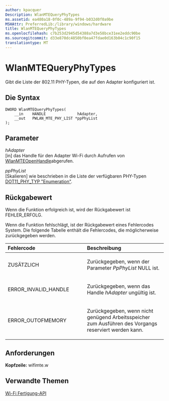 ```yaml
---
author: kpacquer
Description: WlanMTEQueryPhyTypes
ms.assetid: ea480a18-0f0c-489a-9f94-b032d0f0a9be
MSHAttr: PreferredLib:/library/windows/hardware
title: WlanMTEQueryPhyTypes
ms.openlocfilehash: c7b253d2945d54388a7d3e58bce31ee2eddc90be
ms.sourcegitcommit: d33e870dc4850bf0ea47fdae0d163b04c1c90f15
translationtype: MT
---
```

# <a name="wlanmtequeryphytypes"></a>WlanMTEQueryPhyTypes


Gibt die Liste der 802.11 PHY-Typen, die auf den Adapter konfiguriert ist.

## <a name="span-idsyntaxspanspan-idsyntaxspanspan-idsyntaxspansyntax"></a><span id="Syntax"></span><span id="syntax"></span><span id="SYNTAX"></span>Die Syntax


``` syntax
DWORD WlanMTEQueryPhyTypes(
    __in    HANDLE              hAdapter,
    __out   PWLAN_MTE_PHY_LIST *ppPhyList
);
```

## <a name="span-idparametersspanspan-idparametersspanspan-idparametersspanparameters"></a><span id="Parameters"></span><span id="parameters"></span><span id="PARAMETERS"></span>Parameter


<span id="hAdapter"></span><span id="hadapter"></span><span id="HADAPTER"></span>*hAdapter*  
\[in\] das Handle für den Adapter Wi-Fi durch Aufrufen von [WlanMTEOpenHandle](wlanmteopenhandle.md)abgerufen.

<span id="ppPhyList"></span><span id="ppphylist"></span><span id="PPPHYLIST"></span>*ppPhyList*  
\[Skalieren\] wie beschrieben in die Liste der verfügbaren PHY-Typen [DOT11\_PHY\_TYP "Enumeration"](http://msdn.microsoft.com/library/ff548741.aspx).

## <a name="span-idreturnvaluespanspan-idreturnvaluespanspan-idreturnvaluespanreturn-value"></a><span id="Return_Value"></span><span id="return_value"></span><span id="RETURN_VALUE"></span>Rückgabewert


Wenn die Funktion erfolgreich ist, wird der Rückgabewert ist FEHLER\_ERFOLG.

Wenn die Funktion fehlschlägt, ist der Rückgabewert eines Fehlercodes System. Die folgende Tabelle enthält die Fehlercodes, die möglicherweise zurückgegeben werden.

<table>
<colgroup>
<col width="50%" />
<col width="50%" />
</colgroup>
<thead>
<tr class="header">
<th align="left">Fehlercode</th>
<th align="left">Beschreibung</th>
</tr>
</thead>
<tbody>
<tr class="odd">
<td align="left"><p>ZUSÄTZLICH</p></td>
<td align="left"><p>Zurückgegeben, wenn der Parameter <em>PpPhyList</em> NULL ist.</p></td>
</tr>
<tr class="even">
<td align="left"><p>ERROR_INVALID_HANDLE</p></td>
<td align="left"><p>Zurückgegeben, wenn das Handle <em>hAdapter</em> ungültig ist.</p></td>
</tr>
<tr class="odd">
<td align="left"><p>ERROR_OUTOFMEMORY</p></td>
<td align="left"><p>Zurückgegeben, wenn nicht genügend Arbeitsspeicher zum Ausführen des Vorgangs reserviert werden kann.</p></td>
</tr>
</tbody>
</table>

 

## <a name="span-idrequirementsspanspan-idrequirementsspanspan-idrequirementsspanrequirements"></a><span id="Requirements"></span><span id="requirements"></span><span id="REQUIREMENTS"></span>Anforderungen


**Kopfzeile:** wifimte.w

## <a name="span-idrelatedtopicsspanrelated-topics"></a><span id="related_topics"></span>Verwandte Themen


[Wi-Fi Fertigung-API](wi-fi-manufacturing-api.md)

 

 






